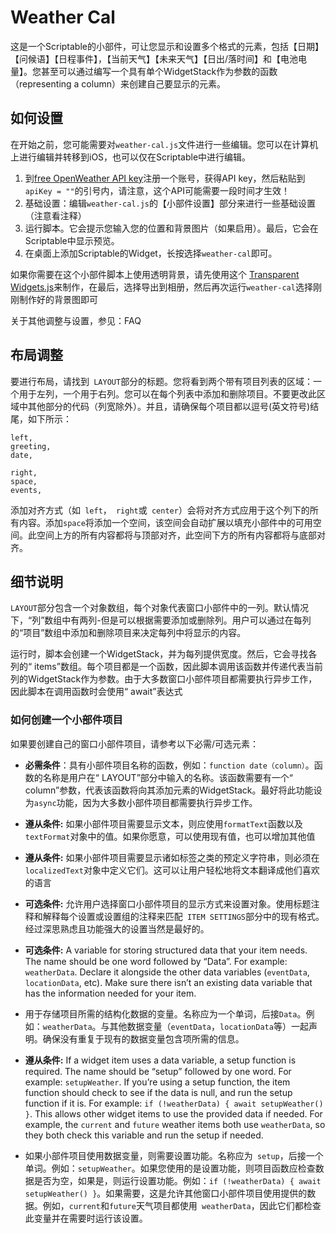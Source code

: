 # Weather Cal

这是一个Scriptable的小部件，可让您显示和设置多个格式的元素，包括【日期】【问候语】【日程事件】，【当前天气】【未来天气】【日出/落时间】和【电池电量】。您甚至可以通过编写一个具有单个WidgetStack作为参数的函数（representing a column）来创建自己要显示的元素。

## 如何设置

在开始之前，您可能需要对`weather-cal.js`文件进行一些编辑。您可以在计算机上进行编辑并转移到iOS，也可以仅在Scriptable中进行编辑。

1. 到[free OpenWeather API key](http://openweathermap.org/api)注册一个账号，获得API key，然后粘贴到 `apiKey = ""`的引号内，请注意，这个API可能需要一段时间才生效！
2. 基础设置：编辑`weather-cal.js`的【小部件设置】部分来进行一些基础设置（注意看注释）
3. 运行脚本。它会提示您输入您的位置和背景图片（如果启用）。最后，它会在Scriptable中显示预览。
4. 在桌面上添加Scriptable的Widget，长按选择`weather-cal`即可。

如果你需要在这个小部件脚本上使用透明背景，请先使用这个 [Transparent Widgets.js](https://github.com/xkerwin/Weather-Cal/blob/main/Transparent%20Widgets%20Export.js)来制作，在最后，选择导出到相册，然后再次运行`weather-cal`选择刚刚制作好的背景图即可

关于其他调整与设置，参见：FAQ

## 布局调整

要进行布局，请找到` LAYOUT`部分的标题。您将看到两个带有项目列表的区域：一个用于左列，一个用于右列。您可以在每个列表中添加和删除项目。不要更改此区域中其他部分的代码（列宽除外）。并且，请确保每个项目都以逗号(英文符号)结尾，如下所示：

```
left,
greeting,
date,

right,
space,
events,
```

添加对齐方式（如` left`，` right`或` center`）会将对齐方式应用于这个列下的所有内容。添加`space`将添加一个空间，该空间会自动扩展以填充小部件中的可用空间。此空间上方的所有内容都将与顶部对齐，此空间下方的所有内容都将与底部对齐。

## 细节说明

`LAYOUT`部分包含一个对象数组，每个对象代表窗口小部件中的一列。默认情况下，“列”数组中有两列-但是可以根据需要添加或删除列。用户可以通过在每列的“项目”数组中添加和删除项目来决定每列中将显示的内容。

运行时，脚本会创建一个WidgetStack，并为每列提供宽度。然后，它会寻找各列的“ items”数组。每个项目都是一个函数，因此脚本调用该函数并传递代表当前列的WidgetStack作为参数。由于大多数窗口小部件项目都需要执行异步工作，因此脚本在调用函数时会使用“ await”表达式

### 如何创建一个小部件项目

如果要创建自己的窗口小部件项目，请参考以下必需/可选元素：

* __必需条件__：具有小部件项目名称的函数，例如：`function date（column）`。函数的名称是用户在“ LAYOUT”部分中输入的名称。该函数需要有一个“ column”参数，代表该函数将向其添加元素的WidgetStack。最好将此功能设为`async`功能，因为大多数小部件项目都需要执行异步工作。
* __遵从条件:__ 如果小部件项目需要显示文本，则应使用`formatText`函数以及`textFormat`对象中的值。如果你愿意，可以使用现有值，也可以增加其他值
* __遵从条件:__ 如果小部件项目需要显示诸如标签之类的预定义字符串，则必须在`localizedText`对象中定义它们。这可以让用户轻松地将文本翻译成他们喜欢的语言

* __可选条件:__ 允许用户选择窗口小部件项目的显示方式来设置对象。使用标题注释和解释每个设置或设置组的注释来匹配` ITEM SETTINGS`部分中的现有格式。经过深思熟虑且功能强大的设置当然是最好的。
* __可选条件:__ A variable for storing structured data that your item needs. The name should be one word followed by “Data”. For example: `weatherData`. Declare it alongside the other data variables (`eventData`, `locationData`, etc). Make sure there isn’t an existing data variable that has the information needed for your item.
* 用于存储项目所需的结构化数据的变量。名称应为一个单词，后接`Data`。例如：`weatherData`。与其他数据变量（`eventData`，`locationData`等）一起声明。确保没有重复于现有的数据变量包含项所需的信息。
* __遵从条件:__ If a widget item uses a data variable, a setup function is required. The name should be “setup” followed by one word. For example: `setupWeather`. If you’re using a setup function, the item function should check to see if the data is null, and run the setup function if it is. For example: `if (!weatherData) { await setupWeather() }`. This allows other widget items to use the provided data if needed. For example, the `current` and `future` weather items both use `weatherData`, so they both check this variable and run the setup if needed.
* 如果小部件项目使用数据变量，则需要设置功能。名称应为` setup`，后接一个单词。例如：`setupWeather`。如果您使用的是设置功能，则项目函数应检查数据是否为空，如果是，则运行设置功能。例如：`if (!weatherData) { await setupWeather() }`。如果需要，这是允许其他窗口小部件项目使用提供的数据。例如，`current`和`future`天气项目都使用` weatherData`，因此它们都检查此变量并在需要时运行该设置。
